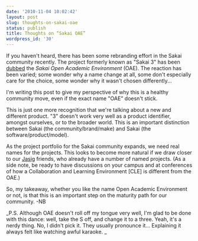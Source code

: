 ```yaml
---
date: '2010-11-04 10:02:42'
layout: post
slug: thoughts-on-sakai-oae
status: publish
title: Thoughts on “Sakai OAE”
wordpress_id: '30'
---
```


If you haven't heard, there has been some rebranding effort in the Sakai
community recently. The project formerly known as "Sakai 3" has been
[dubbed](http://sakaiproject.org/news/sakai-open-academic-environment-confirmed-official-sakai-foundation-project)
the _Sakai Open Academic Environment_ (OAE). The reaction has been varied;
some wonder why a name change at all, some don't especially care for the
choice, some wonder why it wasn't chosen differently...

I'm writing this post to give my perspective of why this is a healthy community move, even if the exact name "OAE" doesn't stick.

This is just one more recognition that we're talking about a new and different product. "3" doesn't work very well as a product identifier, amongst ourselves, or to the broader world. This is an important distinction between Sakai (the community/brand/make) and Sakai (the software/product/model).

As the project portfolio for the Sakai community expands, we need real names for the projects. This looks to become more natural if we draw closer to our [Jasig](http://www.jasig.org/) friends, who already have a number of named projects. (As a side note, be ready to have discussions on your campus and at conferences of how a Collaboration and Learning Environment \[CLE\] is different from the OAE.)

So, my takeaway, whether you like the name Open Academic Environment or not, is that this is an important step on the maturity path for our community. -NB

_P.S. Although OAE doesn't roll off my tongue very well, I'm glad to be done with this dance: well, take the S off, and change it to a three. Yeah, it's a nerdy thing. No, I didn't pick it. They usually pronounce it... Explaining it always felt like watching awful karaoke. _
